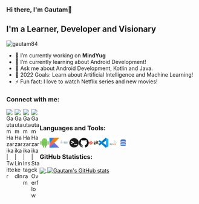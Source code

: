 ### Hi there, I'm Gautam👋

## I'm a Learner, Developer and Visionary

<p align="left"> <img src="https://komarev.com/ghpvc/?username=gautam84&label=Views&color=blue&style=plastic" alt="gautam84" /> </p>

- 🔭 I’m currently working on <b>MindYug</b>
- 🌱 I’m currently learning about Android Development!
- 💬 Ask me about Android Development, Kotlin and Java.
- 🥅 2022 Goals: Learn about Artificial Intelligence and Machine Learning!
- ⚡ Fun fact: I love to watch Netflix series and new movies!

### Connect with me:

[<img align="left" alt="Gautam Hazarika | Twitter" width="22px" src="https://cdn.jsdelivr.net/npm/simple-icons@v3/icons/twitter.svg" />][twitter]
[<img align="left" alt="Gautam Hazarika | LinkedIn" width="22px" src="https://cdn.jsdelivr.net/npm/simple-icons@v3/icons/linkedin.svg" />][linkedin]
[<img align="left" alt="Gautam Hazarika | Instagram" width="22px" src="https://cdn.jsdelivr.net/npm/simple-icons@v3/icons/instagram.svg" />][instagram]
[<img align="left" alt="Gautam Hazarika | StackOverflow" width="22px" src="https://cdn.jsdelivr.net/npm/simple-icons@3.13.0/icons/stackoverflow.svg" />][stackoverflow]

<br />

### Languages and Tools:

<img align="left" alt="Android" width="26px" src="https://raw.githubusercontent.com/github/explore/80688e429a7d4ef2fca1e82350fe8e3517d3494d/topics/android/android.png" />

<img align="left" alt="Kotlin" width="26px" src="https://raw.githubusercontent.com/github/explore/80688e429a7d4ef2fca1e82350fe8e3517d3494d/topics/kotlin/kotlin.png" />


<img align="left" alt="Java" width="26px" src="https://raw.githubusercontent.com/github/explore/80688e429a7d4ef2fca1e82350fe8e3517d3494d/topics/java/java.png" />

<img align="left" alt="Terminal" width="26px" src="https://raw.githubusercontent.com/github/explore/80688e429a7d4ef2fca1e82350fe8e3517d3494d/topics/terminal/terminal.png" />

<img align="left" alt="GitHub" width="26px" src="https://raw.githubusercontent.com/github/explore/78df643247d429f6cc873026c0622819ad797942/topics/github/github.png" />

<img align="left" alt="Git" width="26px" src="https://raw.githubusercontent.com/github/explore/80688e429a7d4ef2fca1e82350fe8e3517d3494d/topics/git/git.png" />

<img align="left" alt="Visual Studio Code" width="26px" src="https://raw.githubusercontent.com/github/explore/80688e429a7d4ef2fca1e82350fe8e3517d3494d/topics/visual-studio-code/visual-studio-code.png" />

<img align="left" alt="MySQL" width="26px" src="https://raw.githubusercontent.com/github/explore/80688e429a7d4ef2fca1e82350fe8e3517d3494d/topics/mysql/mysql.png" />

<img align="left" alt="SQL" width="26px" src="https://raw.githubusercontent.com/github/explore/80688e429a7d4ef2fca1e82350fe8e3517d3494d/topics/sql/sql.png" />

<br />


### GitHub Statistics:

<a href="https://github.com/gautam84">
  <img align="center" src="https://github-readme-stats.vercel.app/api/top-langs/?username=gautam84&theme=light&hide_langs_below=1" />
</a>

<a href="https://github.com/gautam84">
 <img align="center" src="https://github-readme-stats.vercel.app/api?username=gautam84&show_icons=true&theme=light&line_height=27" alt="Gautam's GitHub stats"/>
</a>


[twitter]: https://twitter.com/GautamHazarika9
[stackoverflow]: https://stackoverflow.com/u/14052125
[instagram]: https://www.instagram.com/gautam.haz/
[linkedin]: https://www.linkedin.com/in/gautamhazarika/